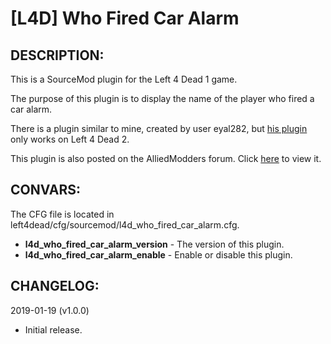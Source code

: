 # [L4D] Who Fired Car Alarm

## DESCRIPTION: 

This is a SourceMod plugin for the Left 4 Dead 1 game.

The purpose of this plugin is to display the name of the player who fired a car alarm.

There is a plugin similar to mine, created by user eyal282, but [his plugin](https://forums.alliedmods.net/showthread.php?p=2573221) only works on Left 4 Dead 2.

This plugin is also posted on the AlliedModders forum. Click [here](https://forums.alliedmods.net/showthread.php?t=313713) to view it.

## CONVARS:

The CFG file is located in left4dead/cfg/sourcemod/l4d_who_fired_car_alarm.cfg.

- **l4d_who_fired_car_alarm_version** - The version of this plugin.
- **l4d_who_fired_car_alarm_enable** - Enable or disable this plugin.

## CHANGELOG:

2019-01-19 (v1.0.0)
- Initial release.
